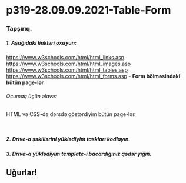 # p319-28.09.09.2021-Table-Form


### Tapşırıq.



##### 1. Aşağıdakı linkləri oxuyun:
https://www.w3schools.com/html/html_links.asp<br />
https://www.w3schools.com/html/html_images.asp<br />
https://www.w3schools.com/html/html_tables.asp<br />
https://www.w3schools.com/html/html_forms.asp - **Form bölməsindəki bütün page-lər**<br />

###### Ocumaq üçün əlavə:
HTML və CSS-də dərsdə göstərdiyim bütün page-lər.


<br />

##### 2. Drive-a şəkillərini yüklədiyim taskları kodlayın.


##### 3. Driva-a yüklədiyim template-i bacardığınız qədər yığın.




## Uğurlar!
